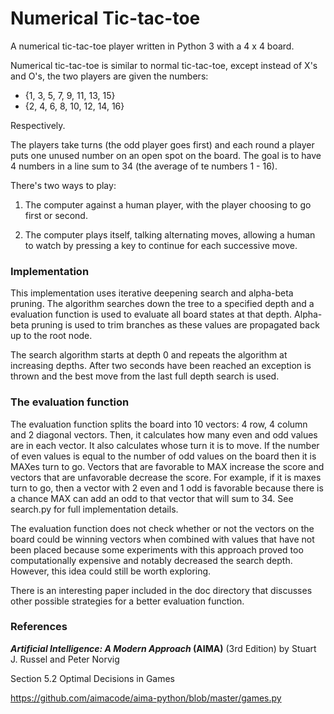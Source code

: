 # Numerical Tic-tac-toe

A numerical tic-tac-toe player written in Python 3 with a 4 x 4 board.

Numerical tic-tac-toe is similar to normal tic-tac-toe, except instead of X's and O's, the two players are given the numbers:

- {1, 3, 5, 7, 9, 11, 13, 15}
- {2, 4, 6, 8, 10, 12, 14, 16}

Respectively.

The players take turns (the odd player goes first) and each round a player puts one unused number on an open spot on the board. The goal is to have 4 numbers in a line sum to 34 (the average of te numbers 1 - 16).

There's two ways to play:

1. The computer against a human player, with the player choosing to go first or second.

2. The computer plays itself, talking alternating moves, allowing a human to watch by pressing a key to continue for each successive move.

### Implementation
This implementation uses iterative deepening search and alpha-beta pruning. The algorithm searches down the tree to a specified depth
and a evaluation function is used to evaluate all board states at that depth. Alpha-beta pruning is used to trim branches as these
values are propagated back up to the root node. 

The search algorithm starts at depth 0 and repeats the algorithm at increasing depths. After two seconds have been reached an exception is thrown
and the best move from the last full depth search is used.

### The evaluation function
The evaluation function splits the board into 10 vectors: 4 row, 4 column and 2 diagonal vectors. Then, it calculates
how many even and odd values are in each vector. It also calculates whose turn it is to move. If the number of even
values is equal to the number of odd values on the board then it is MAXes turn to go. Vectors that are favorable to MAX
increase the score and vectors that are unfavorable decrease the score. For example, if it is maxes turn to go, then a vector
with 2 even and 1 odd is favorable because there is a chance MAX can add an odd to that vector that will sum to 34. 
See search.py for full implementation details.

The evaluation function does not check whether or not the vectors on the board could be winning vectors when 
combined with values that have not been placed because some experiments with this approach proved too computationally 
expensive and notably decreased the search depth. However, this idea could still be worth exploring.
 
There is an interesting paper included in the doc directory that discusses other possible strategies for a 
better evaluation function.



### References

***Artificial Intelligence: A Modern Approach* (AIMA)** (3rd Edition) by Stuart J. Russel and Peter Norvig

Section 5.2 Optimal Decisions in Games

https://github.com/aimacode/aima-python/blob/master/games.py
